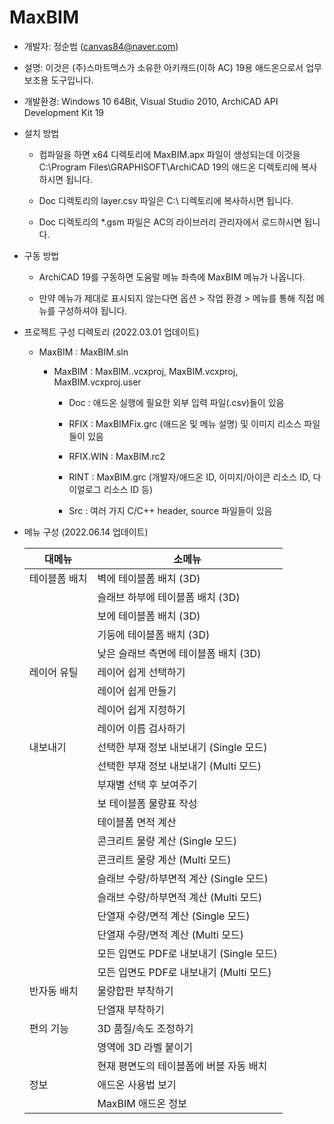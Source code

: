 # MaxBIM
* 개발자: 정순범 (canvas84@naver.com)

* 설명: 이것은 (주)스마트맥스가 소유한 아키캐드(이하 AC) 19용 애드온으로서 업무 보조용 도구입니다.

* 개발환경: Windows 10 64Bit, Visual Studio 2010, ArchiCAD API Development Kit 19

* 설치 방법

  - 컴파일을 하면 x64 디렉토리에 MaxBIM.apx 파일이 생성되는데 이것을 C:\Program Files\GRAPHISOFT\ArchiCAD 19의 애드온 디렉토리에 복사하시면 됩니다.

  - Doc 디렉토리의 layer.csv 파일은 C:\ 디렉토리에 복사하시면 됩니다.
  
  - Doc 디렉토리의 *.gsm 파일은 AC의 라이브러리 관리자에서 로드하시면 됩니다.

* 구동 방법

  - ArchiCAD 19를 구동하면 도움말 메뉴 좌측에 MaxBIM 메뉴가 나옵니다.

  - 만약 메뉴가 제대로 표시되지 않는다면 옵션 > 작업 환경 > 메뉴를 통해 직접 메뉴를 구성하셔야 됩니다.

* 프로젝트 구성 디렉토리 (2022.03.01 업데이트)

  - MaxBIM : MaxBIM.sln

    - MaxBIM : MaxBIM..vcxproj, MaxBIM.vcxproj, MaxBIM.vcxproj.user

      - Doc : 애드온 실행에 필요한 외부 입력 파일(.csv)들이 있음

      - RFIX : MaxBIMFix.grc (애드온 및 메뉴 설명) 및 이미지 리소스 파일들이 있음

      - RFIX.WIN : MaxBIM.rc2

      - RINT : MaxBIM.grc (개발자/애드온 ID, 이미지/아이콘 리소스 ID, 다이얼로그 리소스 ID 등)

      - Src : 여러 가지 C/C++ header, source 파일들이 있음

* 메뉴 구성 (2022.06.14 업데이트)

  | 대메뉴 | 소메뉴 |
  | -- | -- |
  | 테이블폼 배치  | 벽에 테이블폼 배치 (3D) |
  |               | 슬래브 하부에 테이블폼 배치 (3D) |
  |               | 보에 테이블폼 배치 (3D) |
  |               | 기둥에 테이블폼 배치 (3D) |
  |               | 낮은 슬래브 측면에 테이블폼 배치 (3D) |
  | 레이어 유틸 | 레이어 쉽게 선택하기 |
  |             | 레이어 쉽게 만들기 |
  |             | 레이어 쉽게 지정하기 |
  |             | 레이어 이름 검사하기 |
  | 내보내기 | 선택한 부재 정보 내보내기 (Single 모드) |
  |         | 선택한 부재 정보 내보내기 (Multi 모드) |
  |         | 부재별 선택 후 보여주기 |
  |         | 보 테이블폼 물량표 작성 |
  |         | 테이블폼 면적 계산 |
  |         | 콘크리트 물량 계산 (Single 모드) |
  |         | 콘크리트 물량 계산 (Multi 모드) |
  |         | 슬래브 수량/하부면적 계산 (Single 모드) |
  |         | 슬래브 수량/하부면적 계산 (Multi 모드) |
  |         | 단열재 수량/면적 계산 (Single 모드) |
  |         | 단열재 수량/면적 계산 (Multi 모드) |
  |         | 모든 입면도 PDF로 내보내기 (Single 모드) |
  |         | 모든 입면도 PDF로 내보내기 (Multi 모드) |
  | 반자동 배치 | 물량합판 부착하기 |
  |             | 단열재 부착하기 |
  | 편의 기능 | 3D 품질/속도 조정하기 |
  |           | 영역에 3D 라벨 붙이기 |
  |           | 현재 평면도의 테이블폼에 버블 자동 배치 | 
  | 정보 | 애드온 사용법 보기 |
  |       | MaxBIM 애드온 정보 |
